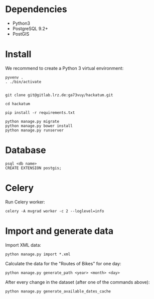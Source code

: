 Dependencies
============

 * Python3
 * PostgreSQL 9.2+
 * PostGIS

Install
=======

We recommend to create a Python 3 virtual environment:

    pyvenv .
    . ./bin/activate


    git clone git@gitlab.lrz.de:ga73vuy/hackatum.git

    cd hackatum

    pip install -r requirements.txt

    python manage.py migrate
    python manage.py bower install
    python manage.py runserver

Database
========


    psql <db name>
    CREATE EXTENSION postgis;

Celery
======

Run Celery worker:

    celery -A mvgrad worker -c 2 --loglevel=info

Import and generate data
========================

Import XML data:

    python manage.py import *.xml


Calculate the data for the "Routes of Bikes" for one day:

    python manage.py generate_path <year> <month> <day>


After every change in the dataset (after one of the commands above):

    python manage.py generate_available_dates_cache
